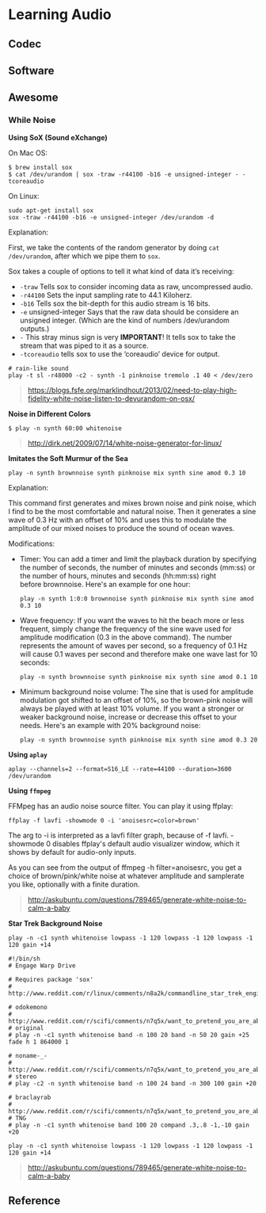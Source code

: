# Learning Audio

## Codec

## Software

## Awesome

### While Noise

**Using SoX (Sound eXchange)**

On Mac OS:
```
$ brew install sox
$ cat /dev/urandom | sox -traw -r44100 -b16 -e unsigned-integer - -tcoreaudio
```

On Linux:
```
sudo apt-get install sox
sox -traw -r44100 -b16 -e unsigned-integer /dev/urandom -d
```

Explanation:

First, we take the contents of the random generator by doing `cat /dev/urandom`, after which we pipe them to `sox`.

Sox takes a couple of options to tell it what kind of data it’s receiving:
* `-traw` Tells sox to consider incoming data as raw, uncompressed audio.
* `-r44100` Sets the input sampling rate to 44.1 Kiloherz.
* `-b16` Tells sox the bit-depth for this audio stream is 16 bits.
* `-e` unsigned-integer Says that the raw data should be considere an unsigned integer. (Which are the kind of numbers /dev/urandom outputs.)
* `-` This stray minus sign is very **IMPORTANT**! It tells sox to take the stream that was piped to it as a source.
* `-tcoreaudio` tells sox to use the ‘coreaudio’ device for output.

```
# rain-like sound
play -t sl -r48000 -c2 - synth -1 pinknoise tremolo .1 40 < /dev/zero
```

> https://blogs.fsfe.org/marklindhout/2013/02/need-to-play-high-fidelity-white-noise-listen-to-devurandom-on-osx/



**Noise in Different Colors**

  ```
  $ play -n synth 60:00 whitenoise
  ```

> http://dirk.net/2009/07/14/white-noise-generator-for-linux/


**Imitates the Soft Murmur of the Sea**

  ```
  play -n synth brownnoise synth pinknoise mix synth sine amod 0.3 10
  ```

Explanation:

This command first generates and mixes brown noise and pink noise, which I find to be the most comfortable and natural noise.
Then it generates a sine wave of 0.3 Hz with an offset of 10% and uses this to modulate the amplitude of our mixed noises to
produce the sound of ocean waves.

Modifications:
- Timer:
  You can add a timer and limit the playback duration by specifying the number of seconds, the number of minutes and
  seconds (mm:ss) or the number of hours, minutes and seconds (hh:mm:ss) right before brownnoise. Here's an example for one hour:

  ```
  play -n synth 1:0:0 brownnoise synth pinknoise mix synth sine amod 0.3 10
  ```

- Wave frequency:
  If you want the waves to hit the beach more or less frequent, simply change the frequency of the sine wave used for amplitude
  modification (0.3 in the above command). The number represents the amount of waves per second, so a frequency of 0.1 Hz will
  cause 0.1 waves per second and therefore make one wave last for 10 seconds:

  ```
  play -n synth brownnoise synth pinknoise mix synth sine amod 0.1 10
  ```

- Minimum background noise volume:
  The sine that is used for amplitude modulation got shifted to an offset of 10%, so the brown-pink noise will always be played
  with at least 10% volume. If you want a stronger or weaker background noise, increase or decrease this offset to your needs.
  Here's an example with 20% background noise:

  ```
  play -n synth brownnoise synth pinknoise mix synth sine amod 0.3 20
  ```

**Using `aplay`**

  ```
  aplay --channels=2 --format=S16_LE --rate=44100 --duration=3600 /dev/urandom
  ```

**Using `ffmpeg`**

FFMpeg has an audio noise source filter. You can play it using ffplay:
  ```
  ffplay -f lavfi -showmode 0 -i 'anoisesrc=color=brown'
  ```
The arg to -i is interpreted as a lavfi filter graph, because of -f lavfi. -showmode 0 disables ffplay's default audio
visualizer window, which it shows by default for audio-only inputs.

As you can see from the output of ffmpeg -h filter=anoisesrc, you get a choice of brown/pink/white noise at whatever
amplitude and samplerate you like, optionally with a finite duration.

> http://askubuntu.com/questions/789465/generate-white-noise-to-calm-a-baby

**Star Trek Background Noise**

  ```
  play -n -c1 synth whitenoise lowpass -1 120 lowpass -1 120 lowpass -1 120 gain +14
  ```

  ```
  #!/bin/sh
  # Engage Warp Drive

  # Requires package 'sox'
  # http://www.reddit.com/r/linux/comments/n8a2k/commandline_star_trek_engine_noise_comment_from/

  # odokemono
  # http://www.reddit.com/r/scifi/comments/n7q5x/want_to_pretend_you_are_aboard_the_enterprise_for/c36xkjx
  # original
  # play -n -c1 synth whitenoise band -n 100 20 band -n 50 20 gain +25  fade h 1 864000 1

  # noname-_-
  # http://www.reddit.com/r/scifi/comments/n7q5x/want_to_pretend_you_are_aboard_the_enterprise_for/c373gpa
  # stereo
  # play -c2 -n synth whitenoise band -n 100 24 band -n 300 100 gain +20

  # braclayrab
  # http://www.reddit.com/r/scifi/comments/n7q5x/want_to_pretend_you_are_aboard_the_enterprise_for/c372pyy
  # TNG
  # play -n -c1 synth whitenoise band 100 20 compand .3,.8 -1,-10 gain +20

  play -n -c1 synth whitenoise lowpass -1 120 lowpass -1 120 lowpass -1 120 gain +14
  ```

> http://askubuntu.com/questions/789465/generate-white-noise-to-calm-a-baby

## Reference


